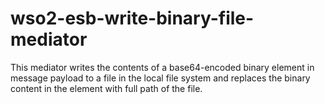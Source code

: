 # wso2-esb-write-binary-file-mediator
This mediator writes the contents of a base64-encoded binary element in message payload to a file in the local file system and replaces the binary content in the element with full path of the file.
